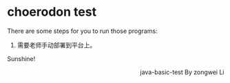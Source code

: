 # choerodon test
There are some steps for you to run those programs:
1. 需要老师手动部署到平台上。


Sunshine!
<p align="right">java-basic-test By zongwei Li</p>
